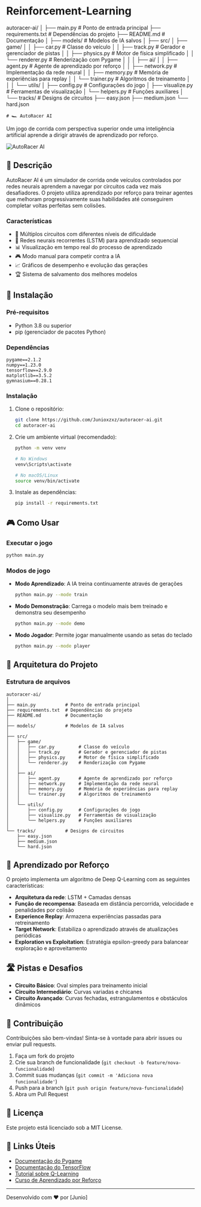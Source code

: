 # Reinforcement-Learning


autoracer-ai/
│
├── main.py           # Ponto de entrada principal
├── requirements.txt  # Dependências do projeto
├── README.md         # Documentação
│
├── models/           # Modelos de IA salvos
│
├── src/
│   ├── game/
│   │   ├── car.py         # Classe do veículo
│   │   ├── track.py       # Gerador e gerenciador de pistas
│   │   ├── physics.py     # Motor de física simplificado
│   │   └── renderer.py    # Renderização com Pygame
│   │
│   ├── ai/
│   │   ├── agent.py       # Agente de aprendizado por reforço
│   │   ├── network.py     # Implementação da rede neural
│   │   ├── memory.py      # Memória de experiências para replay
│   │   └── trainer.py     # Algoritmos de treinamento
│   │
│   └── utils/
│       ├── config.py      # Configurações do jogo
│       ├── visualize.py   # Ferramentas de visualização
│       └── helpers.py     # Funções auxiliares
│
└── tracks/           # Designs de circuitos
    ├── easy.json
    ├── medium.json
    └── hard.json



    # 🏎️ AutoRacer AI

Um jogo de corrida com perspectiva superior onde uma inteligência artificial aprende a dirigir através de aprendizado por reforço.

![AutoRacer AI](https://via.placeholder.com/800x400?text=AutoRacer+AI)

## 📝 Descrição

AutoRacer AI é um simulador de corrida onde veículos controlados por redes neurais aprendem a navegar por circuitos cada vez mais desafiadores. O projeto utiliza aprendizado por reforço para treinar agentes que melhoram progressivamente suas habilidades até conseguirem completar voltas perfeitas sem colisões.

### Características

- 🏁 Múltiplos circuitos com diferentes níveis de dificuldade
- 🧠 Redes neurais recorrentes (LSTM) para aprendizado sequencial
- 📊 Visualização em tempo real do processo de aprendizado
- 🎮 Modo manual para competir contra a IA
- 📈 Gráficos de desempenho e evolução das gerações
- 🏆 Sistema de salvamento dos melhores modelos

## 🚀 Instalação

### Pré-requisitos

- Python 3.8 ou superior
- pip (gerenciador de pacotes Python)

### Dependências

```
pygame==2.1.2
numpy==1.23.0
tensorflow==2.9.0
matplotlib==3.5.2
gymnasium==0.28.1
```

### Instalação

1. Clone o repositório:
   ```bash
   git clone https://github.com/Junioxzxz/autoracer-ai.git
   cd autoracer-ai
   ```

2. Crie um ambiente virtual (recomendado):
   ```bash
   python -m venv venv
   
   # No Windows
   venv\Scripts\activate
   
   # No macOS/Linux
   source venv/bin/activate
   ```

3. Instale as dependências:
   ```bash
   pip install -r requirements.txt
   ```

## 🎮 Como Usar

### Executar o jogo

```bash
python main.py
```

### Modos de jogo

- **Modo Aprendizado**: A IA treina continuamente através de gerações
  ```bash
  python main.py --mode train
  ```

- **Modo Demonstração**: Carrega o modelo mais bem treinado e demonstra seu desempenho
  ```bash
  python main.py --mode demo
  ```

- **Modo Jogador**: Permite jogar manualmente usando as setas do teclado
  ```bash
  python main.py --mode player
  ```

## 🔧 Arquitetura do Projeto

### Estrutura de arquivos

```
autoracer-ai/
│
├── main.py           # Ponto de entrada principal
├── requirements.txt  # Dependências do projeto
├── README.md         # Documentação
│
├── models/           # Modelos de IA salvos
│
├── src/
│   ├── game/
│   │   ├── car.py         # Classe do veículo
│   │   ├── track.py       # Gerador e gerenciador de pistas
│   │   ├── physics.py     # Motor de física simplificado
│   │   └── renderer.py    # Renderização com Pygame
│   │
│   ├── ai/
│   │   ├── agent.py       # Agente de aprendizado por reforço
│   │   ├── network.py     # Implementação da rede neural
│   │   ├── memory.py      # Memória de experiências para replay
│   │   └── trainer.py     # Algoritmos de treinamento
│   │
│   └── utils/
│       ├── config.py      # Configurações do jogo
│       ├── visualize.py   # Ferramentas de visualização
│       └── helpers.py     # Funções auxiliares
│
└── tracks/           # Designs de circuitos
    ├── easy.json
    ├── medium.json
    └── hard.json
```

## 🧠 Aprendizado por Reforço

O projeto implementa um algoritmo de Deep Q-Learning com as seguintes características:

- **Arquitetura da rede**: LSTM + Camadas densas
- **Função de recompensa**: Baseada em distância percorrida, velocidade e penalidades por colisão
- **Experience Replay**: Armazena experiências passadas para retreinamento
- **Target Network**: Estabiliza o aprendizado através de atualizações periódicas
- **Exploration vs Exploitation**: Estratégia epsilon-greedy para balancear exploração e aproveitamento

## 🛣️ Pistas e Desafios

- **Circuito Básico**: Oval simples para treinamento inicial
- **Circuito Intermediário**: Curvas variadas e chicanes
- **Circuito Avançado**: Curvas fechadas, estrangulamentos e obstáculos dinâmicos

## 🤝 Contribuição

Contribuições são bem-vindas! Sinta-se à vontade para abrir issues ou enviar pull requests.

1. Faça um fork do projeto
2. Crie sua branch de funcionalidade (`git checkout -b feature/nova-funcionalidade`)
3. Commit suas mudanças (`git commit -m 'Adiciona nova funcionalidade'`)
4. Push para a branch (`git push origin feature/nova-funcionalidade`)
5. Abra um Pull Request

## 📜 Licença

Este projeto está licenciado sob a MIT License.

## 🔗 Links Úteis

- [Documentação do Pygame](https://www.pygame.org/docs/)
- [Documentação do TensorFlow](https://www.tensorflow.org/api_docs)
- [Tutorial sobre Q-Learning](https://www.tensorflow.org/agents/tutorials/0_intro_rl)
- [Curso de Aprendizado por Reforço](https://www.coursera.org/learn/reinforcement-learning-in-python)

---

Desenvolvido com ❤️ por [Junio]
